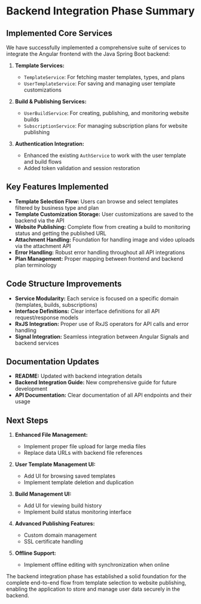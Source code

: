 # Backend Integration Phase Summary

## Implemented Core Services

We have successfully implemented a comprehensive suite of services to integrate the Angular frontend with the Java Spring Boot backend:

1. **Template Services:**

   - `TemplateService`: For fetching master templates, types, and plans
   - `UserTemplateService`: For saving and managing user template customizations

2. **Build & Publishing Services:**

   - `UserBuildService`: For creating, publishing, and monitoring website builds
   - `SubscriptionService`: For managing subscription plans for website publishing

3. **Authentication Integration:**
   - Enhanced the existing `AuthService` to work with the user template and build flows
   - Added token validation and session restoration

## Key Features Implemented

- **Template Selection Flow:** Users can browse and select templates filtered by business type and plan
- **Template Customization Storage:** User customizations are saved to the backend via the API
- **Website Publishing:** Complete flow from creating a build to monitoring status and getting the published URL
- **Attachment Handling:** Foundation for handling image and video uploads via the attachment API
- **Error Handling:** Robust error handling throughout all API integrations
- **Plan Management:** Proper mapping between frontend and backend plan terminology

## Code Structure Improvements

- **Service Modularity:** Each service is focused on a specific domain (templates, builds, subscriptions)
- **Interface Definitions:** Clear interface definitions for all API request/response models
- **RxJS Integration:** Proper use of RxJS operators for API calls and error handling
- **Signal Integration:** Seamless integration between Angular Signals and backend services

## Documentation Updates

- **README:** Updated with backend integration details
- **Backend Integration Guide:** New comprehensive guide for future development
- **API Documentation:** Clear documentation of all API endpoints and their usage

## Next Steps

1. **Enhanced File Management:**

   - Implement proper file upload for large media files
   - Replace data URLs with backend file references

2. **User Template Management UI:**

   - Add UI for browsing saved templates
   - Implement template deletion and duplication

3. **Build Management UI:**

   - Add UI for viewing build history
   - Implement build status monitoring interface

4. **Advanced Publishing Features:**

   - Custom domain management
   - SSL certificate handling

5. **Offline Support:**
   - Implement offline editing with synchronization when online

The backend integration phase has established a solid foundation for the complete end-to-end flow from template selection to website publishing, enabling the application to store and manage user data securely in the backend.

